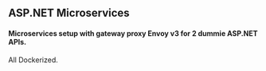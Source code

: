 ## ASP.NET Microservices
#### Microservices setup with gateway proxy Envoy v3 for 2 dummie ASP.NET APIs. 
All Dockerized.
